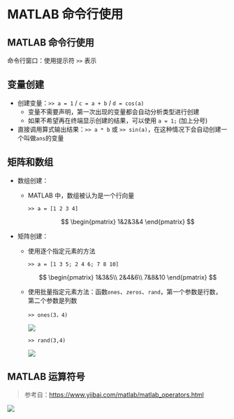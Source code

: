 # MATLAB 命令行使用

## MATLAB 命令行使用

命令行窗口：使用提示符 `>>` 表示

## 变量创建
- 创建变量：`>> a = 1` / `c = a + b` /  `d = cos(a)`
  - 变量不需要声明，第一次出现的变量都会自动分析类型进行创建
  - 如果不希望再在终端显示创建的结果，可以使用 `a = 1;` (加上分号)
- 直接调用算式输出结果：`>> a * b` 或 `>> sin(a)`，在这种情况下会自动创建一个叫做`ans`的变量

## 矩阵和数组

- 数组创建：

  - MATLAB 中，数组被认为是一个行向量
    
    ```>> a = [1 2 3 4]```
    
    $$
        \begin{pmatrix}
        1&2&3&4
        \end{pmatrix}
    $$

- 矩阵创建：
  
  - 使用逐个指定元素的方法
  
    ```>> a = [1 3 5; 2 4 6; 7 8 10]```
    
    $$
        \begin{pmatrix}
        1&3&5\\
        2&4&6\\
        7&8&10
        \end{pmatrix}
    $$

  - 使用批量指定元素方法：函数`ones`、`zeros`、`rand`，第一个参数是行数，第二个参数是列数
  
    ```>> ones(3，4)```
    
    ![](images/ones1.png)

    ```>> rand(3,4)```

    ![](images/rand1.png)
    
## MATLAB 运算符号

> 参考自：https://www.yiibai.com/matlab/matlab_operators.html

![](images/op1.png)


    